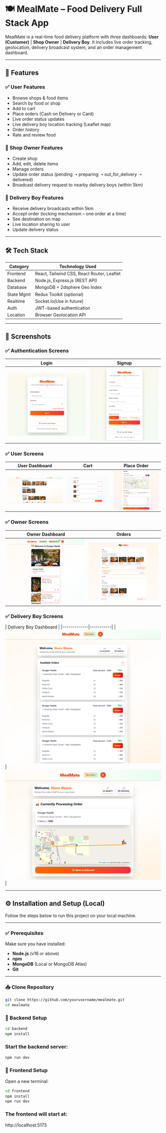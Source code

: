 # 🍽️ MealMate – Food Delivery Full Stack App

MealMate is a real-time food delivery platform with three dashboards:
**User (Customer)** | **Shop Owner** | **Delivery Boy**.
It includes live order tracking, geolocation, delivery broadcast system, and an order management dashboard.

---

## 🚀 Features

### ✅ User Features
- Browse shops & food items
- Search by food or shop
- Add to cart
- Place orders (Cash on Delivery or Card)
- Live order status updates
- Live delivery boy location tracking (Leaflet map)
- Order history
- Rate and review food

### 🏪 Shop Owner Features
- Create shop
- Add, edit, delete items
- Manage orders
- Update order status (pending ➝ preparing ➝ out_for_delivery ➝ delivered)
- Broadcast delivery request to nearby delivery boys (within 5km)

### 🛵 Delivery Boy Features
- Receive delivery broadcasts within 5km
- Accept order (locking mechanism – one order at a time)
- See destination on map
- Live location sharing to user
- Update delivery status

---

## 🛠️ Tech Stack

| Category   | Technology Used |
|-------------|------------------|
| Frontend    | React, Tailwind CSS, React Router, Leaflet |
| Backend     | Node.js, Express.js (REST API) |
| Database    | MongoDB + 2dsphere Geo Index |
| State Mgmt  | Redux Toolkit (optional) |
| Realtime    | Socket.io(Use in future) |
| Auth        | JWT-based authentication |
| Location    | Browser Geolocation API |

---

## 📸 Screenshots

### ✅ Authentication Screens
| Login | Signup |
|-------|--------|
| ![Login](frontend/public/login.png) | ![Signup](frontend/public/signup.png) |

### ✅ User Screens
| User Dashboard | Cart | Place Order |
|----------------|------|--------------|
| ![User Dashboard](frontend/public/user.png) | ![Cart](frontend/public/cart.png) | ![Place Order](frontend/public/placeOrder.png) |

### ✅ Owner Screens
| Owner Dashboard | Orders |
|-----------------|--------|
| ![Owner Dashboard](frontend/public/Owner.png) | ![Order Management](frontend/public/order.png) |

### ✅ Delivery Boy Screens
| Delivery Boy Dashboard |
|-------------|-----------|
| ![Delivery Boy](frontend/public/deliveryBoy.png) | ![Live Tracking](frontend/public/liveTracking.png) |

---

## ⚙️ Installation and Setup (Local)

Follow the steps below to run this project on your local machine.

---

### ✅ Prerequisites
Make sure you have installed:
- **Node.js** (v16 or above)
- **npm** 
- **MongoDB** (Local or MongoDB Atlas)
- **Git**

---

### 📥 Clone Repository
```bash
git clone https://github.com/yourusername/mealmate.git
cd mealmate
```
### 🔧 Backend Setup
```bash
cd backend
npm install
```

### Start the backend server:
```bash
npm run dev
```

### 🎨 Frontend Setup

Open a new terminal:
```bash
cd frontend
npm install
npm run dev
```


### The frontend will start at:

http://localhost:5173

